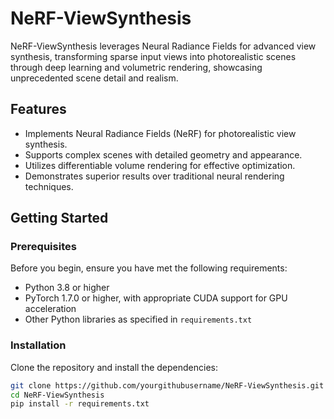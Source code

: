 # NeRF-ViewSynthesis

NeRF-ViewSynthesis leverages Neural Radiance Fields for advanced view synthesis, transforming sparse input views into photorealistic scenes through deep learning and volumetric rendering, showcasing unprecedented scene detail and realism.

## Features

- Implements Neural Radiance Fields (NeRF) for photorealistic view synthesis.
- Supports complex scenes with detailed geometry and appearance.
- Utilizes differentiable volume rendering for effective optimization.
- Demonstrates superior results over traditional neural rendering techniques.

## Getting Started

### Prerequisites

Before you begin, ensure you have met the following requirements:

- Python 3.8 or higher
- PyTorch 1.7.0 or higher, with appropriate CUDA support for GPU acceleration
- Other Python libraries as specified in `requirements.txt`

### Installation

Clone the repository and install the dependencies:

```bash
git clone https://github.com/yourgithubusername/NeRF-ViewSynthesis.git
cd NeRF-ViewSynthesis
pip install -r requirements.txt
